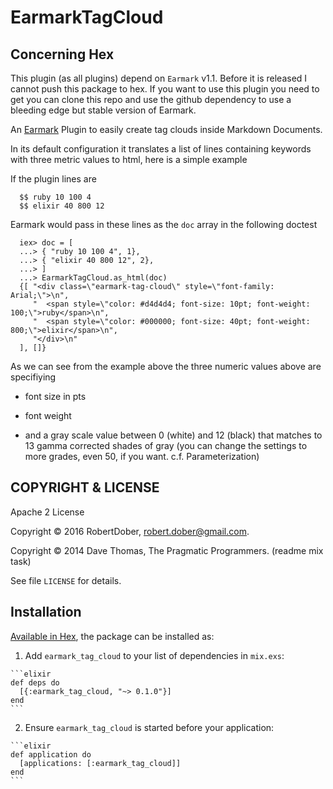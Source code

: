 # EarmarkTagCloud


## Concerning Hex

This plugin (as all plugins) depend on `Earmark` v1.1.  Before it is released I cannot push this package to hex. If you want to use this plugin you need to get
you can clone this repo and use the github dependency to use a bleeding edge but stable version of Earmark.
<!-- moduledoc: EarmarkTagCloud -->
  An [Earmark](https://github.com/pragdave/earmark) Plugin to easily create tag clouds inside Markdown Documents.

  In its default configuration it translates a list of lines containing keywords with three metric values to html, here
  is a simple example

  If the plugin lines are

      $$ ruby 10 100 4
      $$ elixir 40 800 12

  Earmark would pass in these lines as the `doc` array in the following doctest

      iex> doc = [
      ...> { "ruby 10 100 4", 1},
      ...> { "elixir 40 800 12", 2},
      ...> ]
      ...> EarmarkTagCloud.as_html(doc)
      {[ "<div class=\"earmark-tag-cloud\" style=\"font-family: Arial;\">\n",
         "  <span style=\"color: #d4d4d4; font-size: 10pt; font-weight: 100;\">ruby</span>\n",
         "  <span style=\"color: #000000; font-size: 40pt; font-weight: 800;\">elixir</span>\n",
         "</div>\n"
      ], []}


  As we can see from the example above the three numeric values above are specifiying

  * font size in pts

  * font weight

  * and a gray scale value between 0 (white) and 12 (black) that matches to 13 gamma corrected
    shades of gray (you can change the settings to more grades, even 50, if you want.
    c.f. Parameterization)


  ## COPYRIGHT & LICENSE

  Apache 2 License

  Copyright © 2016 RobertDober, robert.dober@gmail.com.

  Copyright © 2014 Dave Thomas, The Pragmatic Programmers. (readme mix task)

  See file `LICENSE` for details.
<!-- endmoduledoc: EarmarkTagCloud -->

## Installation

[Available in Hex](https://hex.pm/docs/publish), the package can be installed as:

  1. Add `earmark_tag_cloud` to your list of dependencies in `mix.exs`:

    ```elixir
    def deps do
      [{:earmark_tag_cloud, "~> 0.1.0"}]
    end
    ```

  2. Ensure `earmark_tag_cloud` is started before your application:

    ```elixir
    def application do
      [applications: [:earmark_tag_cloud]]
    end
    ```
